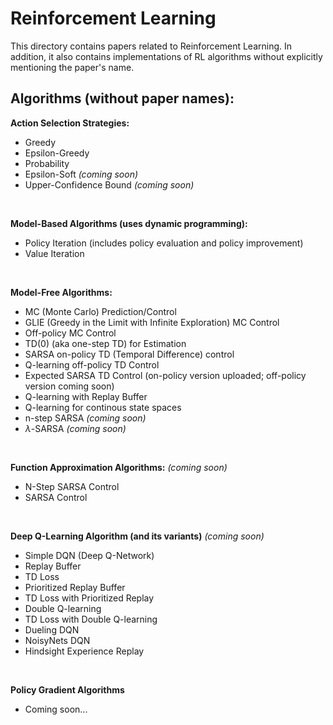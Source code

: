 # Reinforcement Learning

This directory contains papers related to Reinforcement Learning. In addition, it also contains implementations of RL algorithms without explicitly mentioning the paper's name.

## Algorithms (without paper names):

**Action Selection Strategies:**
- Greedy
- Epsilon-Greedy
- Probability
- Epsilon-Soft *(coming soon)*
- Upper-Confidence Bound *(coming soon)*

<br>

**Model-Based Algorithms (uses dynamic programming):**
- Policy Iteration (includes policy evaluation and policy improvement)
- Value Iteration

<br>

**Model-Free Algorithms:** 
- MC (Monte Carlo) Prediction/Control
- GLIE (Greedy in the Limit with Infinite Exploration) MC Control
- Off-policy MC Control
- TD(0) (aka one-step TD) for Estimation
- SARSA on-policy TD (Temporal Difference) control
- Q-learning off-policy TD Control
- Expected SARSA TD Control (on-policy version uploaded;  off-policy version coming soon)
- Q-learning with Replay Buffer
- Q-learning for continous state spaces
- n-step SARSA *(coming soon)*
- $\lambda$-SARSA *(coming soon)*


<br>

**Function Approximation Algorithms:** *(coming soon)*
- N-Step SARSA Control
- SARSA Control

<br>

**Deep Q-Learning Algorithm (and its variants)** *(coming soon)*
- Simple DQN (Deep Q-Network)
- Replay Buffer
- TD Loss
- Prioritized Replay Buffer
- TD Loss with Prioritized Replay
- Double Q-learning
- TD Loss with Double Q-learning
- Dueling DQN
- NoisyNets DQN
- Hindsight Experience Replay

<br>

**Policy Gradient Algorithms**

- Coming soon...
